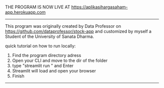 
THE PROGRAM IS NOW LIVE AT https://aplikasihargasaham-app.herokuapp.com

---
This program was originally created by Data Professor
on https://github.com/dataprofessor/stock-app and
customized by myself a Student of the University of
Sanata Dharma.

quick tutorial on how to run locally:
1. Find the program directory adress
2. Open your CLI and move to the dir of the folder
3. type "streamlit run <programname>" and Enter
4. Streamlit will load and open your browser
5. Finish
---
